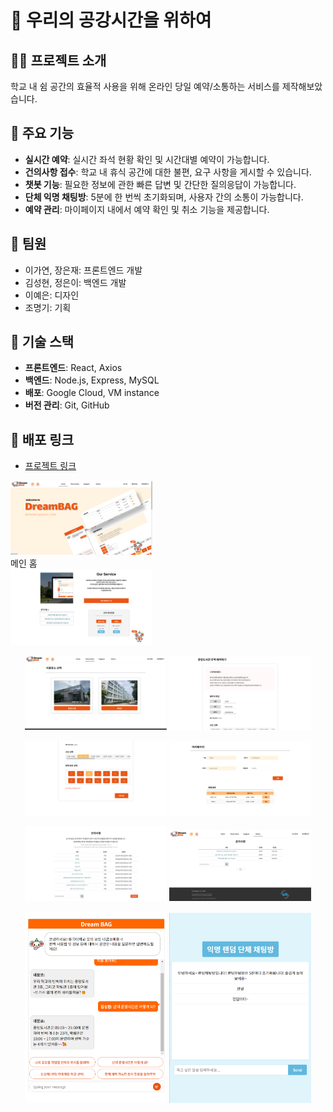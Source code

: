 # 🏫 우리의 공강시간을 위하여

## 👨‍🏫 프로젝트 소개

학교 내 쉼 공간의 효율적 사용을 위해 온라인 당일 예약/소통하는 서비스를 제작해보았습니다.

## 🎯 주요 기능

- **실시간 예약**: 실시간 좌석 현황 확인 및 시간대별 예약이 가능합니다.
- **건의사항 접수**: 학교 내 휴식 공간에 대한 불편, 요구 사항을 게시할 수 있습니다.
- **챗봇 기능**: 필요한 정보에 관한 빠른 답변 및 간단한 질의응답이 가능합니다.
- **단체 익명 채팅방**: 5분에 한 번씩 초기화되며, 사용자 간의 소통이 가능합니다.
- **예약 관리**: 마이페이지 내에서 예약 확인 및 취소 기능을 제공합니다.

## 👥 팀원

- 이가연, 장은재: 프론트엔드 개발
- 김성현, 정은이: 백엔드 개발
- 이예은: 디자인
- 조명기: 기획

## 🔧 기술 스택

- **프론트엔드**: React, Axios
- **백엔드**: Node.js, Express, MySQL
- **배포**: Google Cloud, VM instance
- **버전 관리**: Git, GitHub

## 🚀 배포 링크

- [프로젝트 링크](http://한울.홈페이지.한국:3000)

<p align="center">
    <div>
        <img src="./images/DreamBAG1.png" alt="DreamBAG1" width="45%"/>
        <div>메인 홈</div>
    </div>
  <img src="./images/DreamBAG2.png" alt="DreamBAG2" width="45%"/>
</p>
<p align="center">
  <img src="./images/DreamBAG3.png" alt="DreamBAG3" width="45%"/>
  <img src="./images/DreamBAG4.png" alt="DreamBAG4" width="45%"/>
</p>
<p align="center">
  <img src="./images/DreamBAG5.png" alt="DreamBAG5" width="45%"/>
  <img src="./images/DreamBAG6.png" alt="DreamBAG6" width="45%"/>
</p>
<p align="center">
  <img src="./images/DreamBAG7.png" alt="DreamBAG7" width="45%"/>
  <img src="./images/DreamBAG8.png" alt="DreamBAG8" width="45%"/>
</p>
<p align="center">
  <img src="./images/DreamBAG9.png" alt="DreamBAG9" width="45%"/>
  <img src="./images/DreamBAG10.png" alt="DreamBAG10" width="45%"/>
</p>
